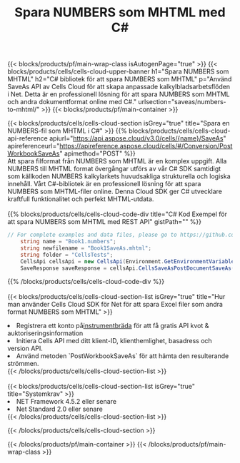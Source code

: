 ﻿---
title:  Spara NUMBERS som MHTML med C#
description:  Använder Aspose.Cells Cloud SDK för C# för att spara NUMBERS-formatfilen som MHTML-formatfil.
---
{{< blocks/products/pf/main-wrap-class isAutogenPage="true" >}}
{{< blocks/products/cells/cells-cloud-upper-banner h1="Spara NUMBERS som MHTML" h2="C# bibliotek för att spara NUMBERS som MHTML" p="Använd SaveAs API av Cells Cloud för att skapa anpassade kalkylbladsarbetsflöden i Net. Detta är en professionell lösning för att spara NUMBERS som MHTML och andra dokumentformat online med C#." urlsection="saveas/numbers-to-mhtml/" >}}
{{< blocks/products/pf/main-container >}}

{{< blocks/products/cells/cells-cloud-section isGrey="true" title="Spara en NUMBERS-fil som MHTML i C#" >}}
{{% blocks/products/cells/cells-cloud-api-reference apiurl="https://api.aspose.cloud/v3.0/cells/{name}/SaveAs" apireferenceurl="https://apireference.aspose.cloud/cells/#/Conversion/PostWorkbookSaveAs" apimethod="POST" %}}
<br/>
Att spara filformat från NUMBERS som MHTML är en komplex uppgift. Alla NUMBERS till MHTML format övergångar utförs av vår C# SDK samtidigt som källkoden NUMBERS kalkylarkets huvudsakliga strukturella och logiska innehåll. Vårt C#-bibliotek är en professionell lösning för att spara NUMBERS som MHTML-filer online. Denna Cloud SDK ger C# utvecklare kraftfull funktionalitet och perfekt MHTML-utdata.
<br/>
<br/>
{{% blocks/products/cells/cells-cloud-code-div title="C# Kod Exempel för att spara NUMBERS som MHTML med REST API" gistPath="" %}}
  
```cs
// For complete examples and data files, please go to https://github.com/aspose-cells-cloud/aspose-cells-cloud-dotnet/
    string name = "Book1.numbers";
    string newfilename = "Book1SaveAs.mhtml";
    string folder = "CellsTests";
    CellsApi cellsApi = new CellsApi(Environment.GetEnvironmentVariable("ProductClientId"), Environment.GetEnvironmentVariable("ProductClientSecret"));
    SaveResponse saveResponse = cellsApi.CellsSaveAsPostDocumentSaveAs(name, null, newfilename, null,null,folder);
```
  
{{% /blocks/products/cells/cells-cloud-code-div %}}
<br/>
<br/>
{{< blocks/products/cells/cells-cloud-section-list isGrey="true" title="Hur man använder Cells Cloud SDK för Net för att spara Excel filer som andra format NUMBERS som MHTML" >}}
<li> Registrera ett konto på<a href="https://dashboard.aspose.cloud/">instrumentbräda</a> för att få gratis API kvot & auktoriseringsinformation</li>
<li>Initiera Cells API med ditt klient-ID, klienthemlighet, basadress och version API.</li>
<li>Använd metoden `PostWorkbookSaveAs` för att hämta den resulterande strömmen.</li>
{{< /blocks/products/cells/cells-cloud-section-list >}}
<br/>
<br/>
{{< blocks/products/cells/cells-cloud-section-list isGrey="true" title="Systemkrav" >}}
<li>NET Framework 4.5.2 eller senare</li>
<li>Net Standard 2.0 eller senare</li>
{{< /blocks/products/cells/cells-cloud-section-list >}}

{{< /blocks/products/cells/cells-cloud-section >}}

{{< /blocks/products/pf/main-container >}}
{{< /blocks/products/pf/main-wrap-class >}}
